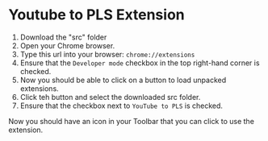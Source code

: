 # Youtube to PLS Extension

1. Download the "src" folder
2. Open your Chrome browser.
3. Type this url into your browser: `chrome://extensions`
4. Ensure that the `Developer mode` checkbox in the top right-hand corner is checked.
5. Now you should be able to click on a button to load unpacked extensions.
6. Click teh button and select the downloaded src folder.
7. Ensure that the checkbox next to `YouTube to PLS` is checked.

Now you should have an icon in your Toolbar that you can click to use the extension.
